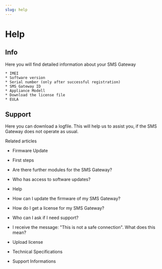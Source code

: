 ```yaml
---
slug: help
---
```


# Help

## Info

Here you will find detailed information about your SMS Gateway

    * IMEI
    * Software version
    * Serial number (only after successful registration)
    * SMS Gateway ID
    * Appliance Modell
    * Download the license file
    * EULA   

## Support

Here you can download a logfile. This will help us to assist you, if the SMS
Gateway does not operate as usual.

Related articles

  * Firmware Update

  * First steps 

  * Are there further modules for the SMS Gateway?
  * Who has access to software updates?

  * Help

  * How can I update the firmware of my SMS Gateway?

  * How do I get a license for my SMS Gateway?

  * Who can I ask if I need support?

  * I receive the message: "This is not a safe connection". What does this mean?

  * Upload license

  * Technical Specifications
  * Support Informations

